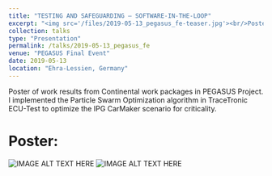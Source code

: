 ```yaml
---
title: "TESTING AND SAFEGUARDING – SOFTWARE-IN-THE-LOOP"
excerpt: "<img src='/files/2019-05-13_pegasus_fe-teaser.jpg'><br/>Poster presentation about optimizing test cases for criticality using a Particle Swarm Optimizer."
collection: talks
type: "Presentation"
permalink: /talks/2019-05-13_pegasus_fe
venue: "PEGASUS Final Event"
date: 2019-05-13
location: "Ehra-Lessien, Germany"
---
```


Poster of work results from Continental work packages in PEGASUS Project.
I implemented the Particle Swarm Optimization algorithm in TraceTronic ECU-Test to optimize the IPG CarMaker scenario for criticality. 

Poster:
======
![IMAGE ALT TEXT HERE](https://kai-storms.github.io/files/2019-05-13_pegasus_fe-slides/00.jpeg)
![IMAGE ALT TEXT HERE](https://kai-storms.github.io/files/2019-05-13_pegasus_fe-slides/01.jpeg)
